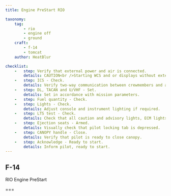 ```yaml
---
title: Engine PreStart RIO

taxonomy:
    tag:
        - rio
        - engine off
        - ground
    craft:
        - f-14
        - tomcat
    author: HeatBlur

checklist:
    -   step: Verify that external power and air is connected.
        details: CAUTION<br />Starting WCS and or displays without external air can cause damage to those systems as external air is used for cooling when no on-board air is available.
    -   step: ICS - Check.
        details: Verify two-way communication between crewmembers and adjust volume.
    -   step: DL, TACAN and U/VHF - Set.
        details: Set in accordance with mission parameters.
    -   step: Fuel quantity - Check. 
    -   step: Lights - Check.
        details: Adjust console and instrument lighting if required.
    -   step: LTS test - Check.
        details: Check that all caution and advisory lights, ECM lights and DDI lights illuminate.<br />This is done when pilot selects LTS test on MASTER TEST switch.<br />NOTE When pilot selects INST test, RIO fuel counter should decrease to 2000 pounds and MASTER CAUTION, FUEL LOW and OXY LOW lights should illuminate.
    -   step: Ejection seats - Armed.
        details: Visually check that pilot locking tab is depressed.
    -   step: CANOPY handle - Close.
        details: Verify that pilot is ready to close canopy.
    -   step: Acknowledge - Ready to start.
        details: Inform pilot, ready to start.
---
```


## F-14 
RIO Engine PreStart

===

